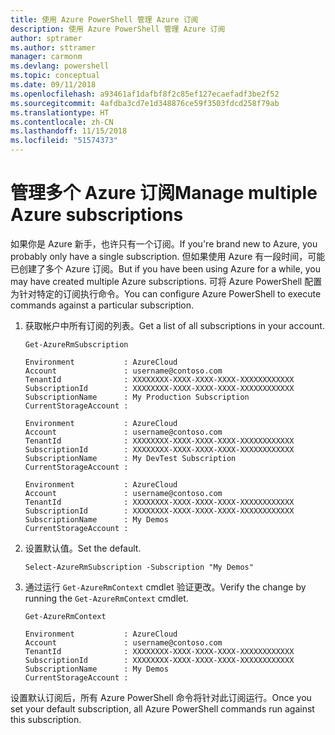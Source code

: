 ```yaml
---
title: 使用 Azure PowerShell 管理 Azure 订阅
description: 使用 Azure PowerShell 管理 Azure 订阅
author: sptramer
ms.author: sttramer
manager: carmonm
ms.devlang: powershell
ms.topic: conceptual
ms.date: 09/11/2018
ms.openlocfilehash: a93461af1dafbf8f2c85ef127ecaefadf3be2f52
ms.sourcegitcommit: 4afdba3cd7e1d348876ce59f3503fdcd258f79ab
ms.translationtype: HT
ms.contentlocale: zh-CN
ms.lasthandoff: 11/15/2018
ms.locfileid: "51574373"
---
```

# <a name="manage-multiple-azure-subscriptions"></a><span data-ttu-id="934fc-103">管理多个 Azure 订阅</span><span class="sxs-lookup"><span data-stu-id="934fc-103">Manage multiple Azure subscriptions</span></span>

<span data-ttu-id="934fc-104">如果你是 Azure 新手，也许只有一个订阅。</span><span class="sxs-lookup"><span data-stu-id="934fc-104">If you're brand new to Azure, you probably only have a single subscription.</span></span> <span data-ttu-id="934fc-105">但如果使用 Azure 有一段时间，可能已创建了多个 Azure 订阅。</span><span class="sxs-lookup"><span data-stu-id="934fc-105">But if you have been using Azure for a while, you may have created multiple Azure subscriptions.</span></span> <span data-ttu-id="934fc-106">可将 Azure PowerShell 配置为针对特定的订阅执行命令。</span><span class="sxs-lookup"><span data-stu-id="934fc-106">You can configure Azure PowerShell to execute commands against a particular subscription.</span></span>

1. <span data-ttu-id="934fc-107">获取帐户中所有订阅的列表。</span><span class="sxs-lookup"><span data-stu-id="934fc-107">Get a list of all subscriptions in your account.</span></span>

    ```azurepowershell-interactive
    Get-AzureRmSubscription
    ```

    ```output
    Environment           : AzureCloud
    Account               : username@contoso.com
    TenantId              : XXXXXXXX-XXXX-XXXX-XXXX-XXXXXXXXXXXX
    SubscriptionId        : XXXXXXXX-XXXX-XXXX-XXXX-XXXXXXXXXXXX
    SubscriptionName      : My Production Subscription
    CurrentStorageAccount :

    Environment           : AzureCloud
    Account               : username@contoso.com
    TenantId              : XXXXXXXX-XXXX-XXXX-XXXX-XXXXXXXXXXXX
    SubscriptionId        : XXXXXXXX-XXXX-XXXX-XXXX-XXXXXXXXXXXX
    SubscriptionName      : My DevTest Subscription
    CurrentStorageAccount :

    Environment           : AzureCloud
    Account               : username@contoso.com
    TenantId              : XXXXXXXX-XXXX-XXXX-XXXX-XXXXXXXXXXXX
    SubscriptionId        : XXXXXXXX-XXXX-XXXX-XXXX-XXXXXXXXXXXX
    SubscriptionName      : My Demos
    CurrentStorageAccount :
    ```

2. <span data-ttu-id="934fc-108">设置默认值。</span><span class="sxs-lookup"><span data-stu-id="934fc-108">Set the default.</span></span>

    ```azurepowershell-interactive
    Select-AzureRmSubscription -Subscription "My Demos"
    ```

3. <span data-ttu-id="934fc-109">通过运行 `Get-AzureRmContext` cmdlet 验证更改。</span><span class="sxs-lookup"><span data-stu-id="934fc-109">Verify the change by running the `Get-AzureRmContext` cmdlet.</span></span>

    ```azurepowershell-interactive
    Get-AzureRmContext
    ```

    ```output
    Environment           : AzureCloud
    Account               : username@contoso.com
    TenantId              : XXXXXXXX-XXXX-XXXX-XXXX-XXXXXXXXXXXX
    SubscriptionId        : XXXXXXXX-XXXX-XXXX-XXXX-XXXXXXXXXXXX
    SubscriptionName      : My Demos
    CurrentStorageAccount :
    ```

<span data-ttu-id="934fc-110">设置默认订阅后，所有 Azure PowerShell 命令将针对此订阅运行。</span><span class="sxs-lookup"><span data-stu-id="934fc-110">Once you set your default subscription, all Azure PowerShell commands run against this subscription.</span></span>
